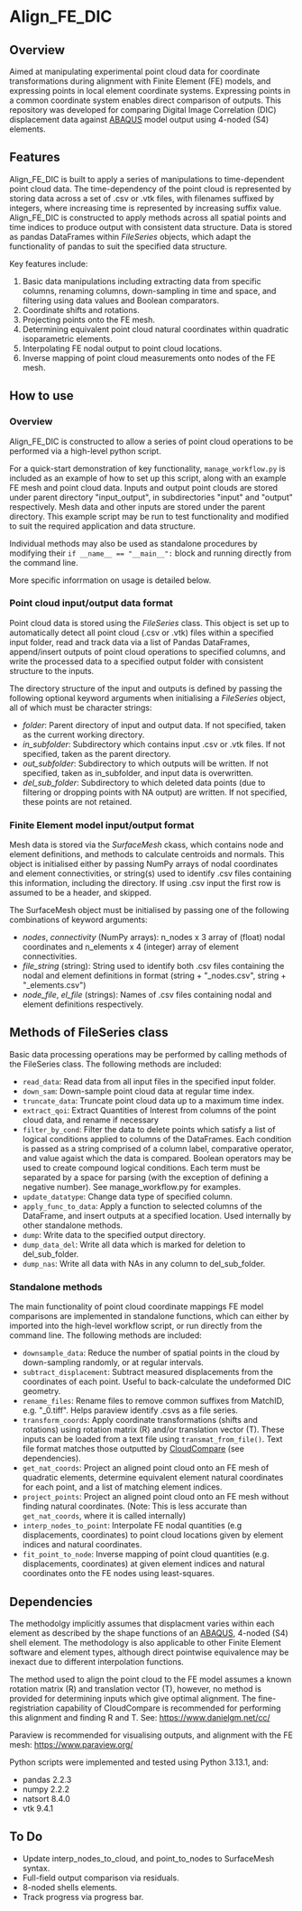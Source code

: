 # Align_FE_DIC

## Overview 

Aimed at manipulating experimental point cloud data for coordinate transformations during alignment with Finite Element (FE) models, and expressing points in local element coordinate systems. Expressing points in a common coordinate system enables direct comparison of outputs. This repository was developed for comparing Digital Image Correlation (DIC) displacement data against [ABAQUS](https://www.3ds.com/products/simulia/abaqus) model output using 4-noded (S4) elements. 

## Features

Align_FE_DIC is built to apply a series of manipulations to time-dependent point cloud data. The time-dependency of the point cloud is represented by storing data across a set of .csv or .vtk files, with filenames suffixed by integers, where increasing time is represented by increasing suffix value. Align_FE_DIC is constructed to apply methods across all spatial points and time indices to produce output with consistent data structure. Data is stored as pandas DataFrames within *FileSeries* objects, which adapt the functionality of pandas to suit the specified data structure.

Key features include:
1) Basic data manipulations including extracting data from specific columns, renaming columns, down-sampling in time and space, and filtering using data values and Boolean comparators.
2) Coordinate shifts and rotations.
3) Projecting points onto the FE mesh.
4) Determining equivalent point cloud natural coordinates within quadratic isoparametric elements.
5) Interpolating FE nodal output to point cloud locations.
6) Inverse mapping of point cloud measurements onto nodes of the FE mesh.

## How to use

### Overview

Align_FE_DIC is constructed to allow a series of point cloud operations to be performed via a high-level python script. 

For a quick-start demonstration of key functionality, `manage_workflow.py` is included as an example of how to set up this script, along with an example FE mesh and point cloud data. Inputs and output point clouds are stored under parent directory "input_output", in subdirectories "input" and "output" respectively. Mesh data and other inputs are stored under the parent directory. This example script may be run to test functionality and modified to suit the required application and data structure. 

Individual methods may also be used as standalone procedures by modifying their `if __name__ == "__main__":` block and running directly from the command line.

More specific inforrmation on usage is detailed below.

### Point cloud input/output data format

Point cloud data is stored using the *FileSeries* class. This object is set up to automatically detect all point cloud (.csv or .vtk) files within a specified input folder, read and track data via a list of Pandas DataFrames, append/insert outputs of point cloud operations to specified columns, and write the processed data to a specified output folder with consistent structure to the inputs. 

The directory structure of the input and outputs is defined by passing the following optional keyword arguments when initialising a *FileSeries* object, all of which must be character strings:
- *folder*: Parent directory of input and output data. If not specified, taken as the current working directory.
- *in_subfolder*: Subdirectory which contains input .csv or .vtk files. If not specified, taken as the parent directory.
- *out_subfolder*: Subdirectory to which outputs will be written. If not specified, taken as in_subfolder, and input data is overwritten.
- *del_sub_folder*: Subdirectory to which deleted data points (due to filtering or dropping points with NA output) are written. If not specified, these points are not retained.

### Finite Element model input/output format

Mesh data is stored via the *SurfaceMesh* ckass, which contains node and element definitions, and methods to calculate centroids and normals. This object is initialised either by passing NumPy arrays of nodal coordinates and element connectivities, or string(s) used to identify .csv files containing this information, including the directory. If using .csv input the first row is assumed to be a header, and skipped. 

The SurfaceMesh object must be initialised by passing one of the following combinations of keyword arguments:
- *nodes*, *connectivity* (NumPy arrays): n_nodes x 3 array of (float) nodal coordinates and n_elements x 4 (integer) array of element connectivities.
- *file_string* (string): String used to identify both .csv files containing the nodal and element definitions in format (string + "_nodes.csv", string + "_elements.csv")
- *node_file*, *el_file* (strings): Names of .csv files containing nodal and element definitions respectively.

## Methods of FileSeries class

Basic data processing operations may be performed by calling methods of the FileSeries class. The following methods are included:
- <code>read_data</code>: Read data from all input files in the specified input folder.
- <code>down_sam</code>: Down-sample point cloud data at regular time index.
- <code>truncate_data</code>: Truncate point cloud data up to a maximum time index.
- <code>extract_qoi</code>: Extract Quantities of Interest from columns of the point cloud data, and rename if necessary
- <code>filter_by_cond</code>: Filter the data to delete points which satisfy a list of logical conditions applied to columns of the DataFrames. Each condition is passed as a string comprised of a column label, comparative operator, and value agaist which the data is compared. Boolean operators may be used to create compound logical conditions. Each term must be separated by a space for parsing (with the exception of defining a negative number). See manage_workflow.py for examples.
- <code>update_datatype</code>: Change data type of specified column.
- <code>apply_func_to_data</code>: Apply a function to selected columns of the DataFrame, and insert outputs at a specified location. Used internally by other standalone methods.
- <code>dump</code>: Write data to the specified output directory.
- <code>dump_data_del</code>: Write all data which is marked for deletion to del_sub_folder.
- <code>dump_nas</code>: Write all data with NAs in any column to del_sub_folder.

### Standalone methods

The main functionality of point cloud coordinate mappings FE model comparisons are implemented in standalone functions, which can either by imported into the high-level workflow script, or run directly from the command line. The following methods are included:
- <code>downsample_data</code>: Reduce the number of spatial points in the cloud by down-sampling randomly, or at regular intervals.
- <code>subtract_displacement</code>: Subtract measured displacements from the coordinates of each point. Useful to back-calculate the undeformed DIC geometry.
- <code>rename_files</code>: Rename files to remove common suffixes from MatchID, e.g. "_0.tiff". Helps paraview identify .csvs as a file series.
- <code>transform_coords</code>: Apply coordinate transformations (shifts and rotations) using rotation matrix (R) and/or translation vector (T). These inputs can be loaded from a text file using <code>transmat_from_file()</code>. Text file format matches those outputted by [CloudCompare](https://www.danielgm.net/cc/) (see dependencies).
- <code>get_nat_coords</code>: Project an aligned point cloud onto an FE mesh of quadratic elements, determine equivalent element natural coordinates for each point, and a list of matching element indices.
- <code>project_points</code>: Project an aligned point cloud onto an FE mesh without finding natural coordinates. (Note: This is less accurate than <code>get_nat_coords</code>, where it is called internally)
- <code>interp_nodes_to_point</code>: Interpolate FE nodal quantities (e.g displacements, coordinates) to point cloud locations given by element indices and natural coordinates.
- <code>fit_point_to_node</code>: Inverse mapping of point cloud quantities (e.g. displacements, coordinates) at given element indices and natural coordinates onto the FE nodes using least-squares.

## Dependencies

The methodolgy implicitly assumes that displacment varies within each element as described by the shape functions of an [ABAQUS](https://www.3ds.com/products/simulia/abaqus), 4-noded (S4) shell element. The methodology is also applicable to other Finite Element software and element types, although direct pointwise equivalence may be inexact due to different interpolation functions.

The method used to align the point cloud to the FE model assumes a known rotation matrix (R) and translation vector (T), however, no method is provided for determining inputs which give optimal alignment. The fine-registriation capability of CloudCompare is recommended for performing this alignment and finding R and T. See:
<https://www.danielgm.net/cc/>

Paraview is recommended for visualising outputs, and alignment with the FE mesh:
<https://www.paraview.org/>

Python scripts were implemented and tested using Python 3.13.1, and:
- pandas 2.2.3
- numpy 2.2.2
- natsort 8.4.0
- vtk 9.4.1

## To Do

- Update interp_nodes_to_cloud, and point_to_nodes to SurfaceMesh syntax.
- Full-field output comparison via residuals.
- 8-noded shells elements.
- Track progress via progress bar.